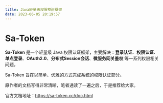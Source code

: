 ```yaml
---
title: Java轻量级权限校验框架
date: 2023-06-05 20:19:57
---
```


# Sa-Token

**Sa-Token** 是一个轻量级 Java 权限认证框架，主要解决：**登录认证**、**权限认证**、**单点登录**、**OAuth2.0**、**分布式Session会话**、**微服务网关鉴权** 等一系列权限相关问题。

Sa-Token 旨在以简单、优雅的方式完成系统的权限认证部分。

原作者的文档写得非常清晰，笔者通读了一遍之后，于是推荐给大家。

官方文档地址：https://sa-token.cc/doc.html



